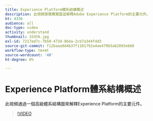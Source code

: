 ```yaml
---
title: Experience Platform體系結構概述
description: 此視頻瀏覽概覽圖並解釋Adobe Experience Platform的主要元件。
kt: 4336
audience: all
doc-type: video
activity: understand
thumbnail: 32456.jpg
exl-id: 7217ed7c-7b50-473d-86da-2cb7a344fdd3
source-git-commit: f12baaa9d4b37f1101792a4ae479b5a62893eb68
workflow-type: tm+mt
source-wordcount: '40'
ht-degree: 0%

---
```


# Experience Platform體系結構概述

此視頻通過一個高級體系結構圖來解釋Experience Platform的主要元件。

>[!VIDEO](https://video.tv.adobe.com/v/32456?quality=12&learn=on)
